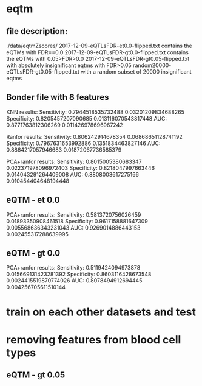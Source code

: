 # eqtm
## file description:
./data/eqtmZscores/
2017-12-09-eQTLsFDR-et0.0-flipped.txt contains the eQTMs with FDR==0.0
2017-12-09-eQTLsFDR-gt0.0-flipped.txt contains the eQTMs with 0.05>FDR>0.0
2017-12-09-eQTLsFDR-gt0.05-flipped.txt with absolutely insignificant eqtms with FDR>0.05
random20000-eQTLsFDR-gt0.05-flipped.txt with a random subset of 20000 insignificant eqtms


## Bonder file with 8 features

KNN results:
Sensitivity: 0.7944518535732488 0.03201209834688265
Specificity: 0.8205457207090685 0.013116070543817448
AUC: 0.8771763812306269 0.011426978696967242

Ranfor results:
Sensitivity: 0.806242914678354 0.06868651128741192
Specificity: 0.7967631653992886 0.1351834463827146
AUC: 0.8864217057946683 0.01872067736585379

PCA+ranfor results:
Sensitivity: 0.8015005380683347 0.022371978096972403
Specificity: 0.8218047997663446 0.014043291264409008
AUC: 0.8808003617275166 0.010454404648194448


## eQTM - et 0.0
PCA+ranfor results:
Sensitivity: 0.5813720756026459 0.01893350908461518
Specificity: 0.9617158881647309 0.005568636343231043
AUC: 0.9269014886443153 0.002455317288639995

## eQTM - gt 0.0
PCA+ranfor results:
Sensitivity: 0.5119424094973878 0.015669131423281392
Specificity: 0.8603116428673548 0.0024415519870774026
AUC: 0.8078494912694445 0.004256705611510144

# train on each other datasets and test
# removing features from blood cell types


## eQTM - gt 0.05
